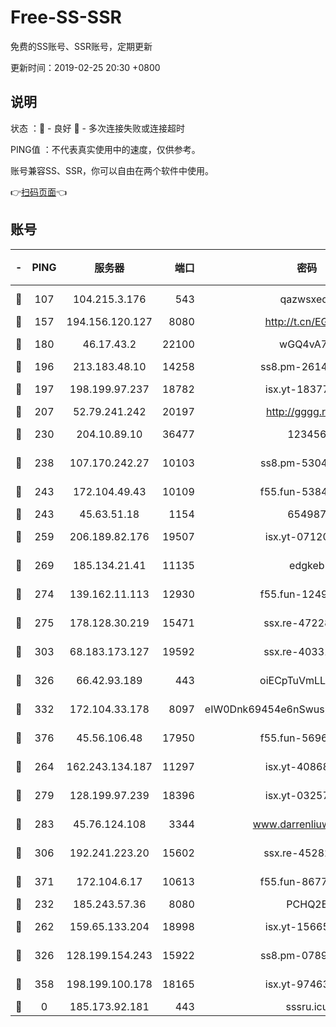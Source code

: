 # Free-SS-SSR

免费的SS账号、SSR账号，定期更新

更新时间：2019-02-25 20:30 +0800

## 说明

状态     ：🙂 - 良好 🙁 - 多次连接失败或连接超时

PING值   ：不代表真实使用中的速度，仅供参考。

账号兼容SS、SSR，你可以自由在两个软件中使用。

👉[扫码页面](https://liesauer.github.io/free-ss-ssr.github.io/)👈

## 账号

|-|PING|服务器|端口|密码|加密方式|区域|
|:----:|:----:|:-----:|-----:|:----:|:----:|:----:|
|🙂|107|104.215.3.176|543|qazwsxedc|aes-256-gcm|JP|
|🙂|157|194.156.120.127|8080|http://t.cn/EGJIyrl|rc4-md5|RU|
|🙂|180|46.17.43.2|22100|wGQ4vA7D|aes-256-gcm|RU|
|🙂|196|213.183.48.10|14258|ss8.pm-26148872|rc4-md5|RU|
|🙂|197|198.199.97.237|18782|isx.yt-18377229|aes-256-cfb|US|
|🙂|207|52.79.241.242|20197|http://gggg.rocks|chacha20|KR|
|🙂|230|204.10.89.10|36477|123456|aes-256-cfb|US|
|🙂|238|107.170.242.27|10103|ss8.pm-53046125|aes-256-cfb|US|
|🙂|243|172.104.49.43|10109|f55.fun-53847756|aes-256-cfb|SG|
|🙂|243|45.63.51.18|1154|654987|chacha20|US|
|🙂|259|206.189.82.176|19507|isx.yt-07120168|aes-256-cfb|SG|
|🙂|269|185.134.21.41|11135|edgkeb|aes-256-cfb|GB|
|🙂|274|139.162.11.113|12930|f55.fun-12490271|aes-256-cfb|SG|
|🙂|275|178.128.30.219|15471|ssx.re-47228758|aes-256-cfb|SG|
|🙂|303|68.183.173.127|19592|ssx.re-40331620|aes-256-cfb|US|
|🙂|326|66.42.93.189|443|oiECpTuVmLLxk4Ts|aes-256-cfb|US|
|🙂|332|172.104.33.178|8097|eIW0Dnk69454e6nSwuspv9DmS201tQ0D|aes-256-cfb|SG|
|🙂|376|45.56.106.48|17950|f55.fun-56968028|aes-256-cfb|US|
|🙂|264|162.243.134.187|11297|isx.yt-40868307|aes-256-cfb|US|
|🙂|279|128.199.97.239|18396|isx.yt-03257218|aes-256-cfb|SG|
|🙂|283|45.76.124.108|3344|www.darrenliuwei.com|aes-256-cfb|AU|
|🙂|306|192.241.223.20|15602|ssx.re-45282042|aes-256-cfb|US|
|🙂|371|172.104.6.17|10613|f55.fun-86773289|aes-256-cfb|US|
|🙁|232|185.243.57.36|8080|PCHQ2E|rc4-md5|US|
|🙁|262|159.65.133.204|18998|isx.yt-15665435|aes-256-cfb|SG|
|🙁|326|128.199.154.243|15922|ss8.pm-07891241|aes-256-cfb|SG|
|🙁|358|198.199.100.178|18165|isx.yt-97463980|aes-256-cfb|US|
|🙁|0|185.173.92.181|443|sssru.icu|rc4-md5|RU|
